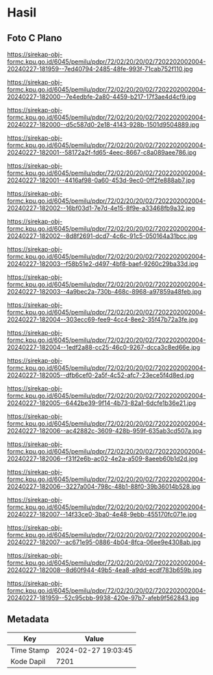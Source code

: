 # Hasil

## Foto C Plano

https://sirekap-obj-formc.kpu.go.id/6045/pemilu/pdpr/72/02/20/20/02/7202202002004-20240227-181959--7ed40794-2485-48fe-993f-71cab752f110.jpg

https://sirekap-obj-formc.kpu.go.id/6045/pemilu/pdpr/72/02/20/20/02/7202202002004-20240227-182000--7e4edbfe-2a80-4459-b217-17f3ae4d4cf9.jpg

https://sirekap-obj-formc.kpu.go.id/6045/pemilu/pdpr/72/02/20/20/02/7202202002004-20240227-182000--d5c587d0-2e18-4143-928b-1501d9504889.jpg

https://sirekap-obj-formc.kpu.go.id/6045/pemilu/pdpr/72/02/20/20/02/7202202002004-20240227-182001--58172a2f-fd65-4eec-8667-c8a089aee786.jpg

https://sirekap-obj-formc.kpu.go.id/6045/pemilu/pdpr/72/02/20/20/02/7202202002004-20240227-182001--4416af98-0a60-453d-9ec0-0ff2fe888ab7.jpg

https://sirekap-obj-formc.kpu.go.id/6045/pemilu/pdpr/72/02/20/20/02/7202202002004-20240227-182002--16bf03d1-7e7d-4e15-8f9e-a33468fb9a32.jpg

https://sirekap-obj-formc.kpu.go.id/6045/pemilu/pdpr/72/02/20/20/02/7202202002004-20240227-182002--8d8f2691-dcd7-4c6c-91c5-050164a31bcc.jpg

https://sirekap-obj-formc.kpu.go.id/6045/pemilu/pdpr/72/02/20/20/02/7202202002004-20240227-182003--f58b51e2-d497-4bf8-baef-9260c29ba33d.jpg

https://sirekap-obj-formc.kpu.go.id/6045/pemilu/pdpr/72/02/20/20/02/7202202002004-20240227-182003--4a9bec2a-730b-468c-8968-a97859a48feb.jpg

https://sirekap-obj-formc.kpu.go.id/6045/pemilu/pdpr/72/02/20/20/02/7202202002004-20240227-182004--303ecc69-fee9-4cc4-8ee2-35f47b72a3fe.jpg

https://sirekap-obj-formc.kpu.go.id/6045/pemilu/pdpr/72/02/20/20/02/7202202002004-20240227-182004--1edf2a88-cc25-46c0-9267-dcca3c8ed66e.jpg

https://sirekap-obj-formc.kpu.go.id/6045/pemilu/pdpr/72/02/20/20/02/7202202002004-20240227-182005--dfb6cef0-2a5f-4c52-afc7-23ece5f4d8ed.jpg

https://sirekap-obj-formc.kpu.go.id/6045/pemilu/pdpr/72/02/20/20/02/7202202002004-20240227-182005--6442be39-9f14-4b73-82a1-6dcfe1b36e21.jpg

https://sirekap-obj-formc.kpu.go.id/6045/pemilu/pdpr/72/02/20/20/02/7202202002004-20240227-182006--ac42882c-3609-428b-959f-635ab3cd507a.jpg

https://sirekap-obj-formc.kpu.go.id/6045/pemilu/pdpr/72/02/20/20/02/7202202002004-20240227-182006--f31f2e6b-ac02-4e2a-a509-8aeeb60b1d2d.jpg

https://sirekap-obj-formc.kpu.go.id/6045/pemilu/pdpr/72/02/20/20/02/7202202002004-20240227-182006--3227a004-798c-48b1-88f0-39b36014b528.jpg

https://sirekap-obj-formc.kpu.go.id/6045/pemilu/pdpr/72/02/20/20/02/7202202002004-20240227-182007--14f33ce0-3ba0-4e48-9ebb-455170fc071e.jpg

https://sirekap-obj-formc.kpu.go.id/6045/pemilu/pdpr/72/02/20/20/02/7202202002004-20240227-182007--ac671e95-0886-4b04-8fca-06ee9e4308ab.jpg

https://sirekap-obj-formc.kpu.go.id/6045/pemilu/pdpr/72/02/20/20/02/7202202002004-20240227-182008--8d60f944-49b5-4ea8-a9dd-ecdf783b659b.jpg

https://sirekap-obj-formc.kpu.go.id/6045/pemilu/pdpr/72/02/20/20/02/7202202002004-20240227-181959--52c95cbb-9938-420e-97b7-afeb9f562843.jpg


## Metadata

| Key        | Value               |
| ---------- | ------------------- |
| Time Stamp | 2024-02-27 19:03:45 |
| Kode Dapil | 7201                |



